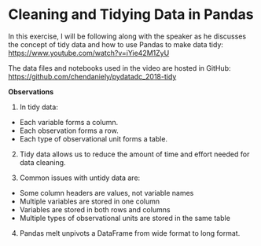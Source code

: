 # Cleaning and Tidying Data in Pandas

In this exercise, I will be following along with the speaker as he discusses the concept of tidy data and how to use Pandas to make data tidy: https://www.youtube.com/watch?v=iYie42M1ZyU

The data files and notebooks used in the video are hosted in GitHub: https://github.com/chendaniely/pydatadc_2018-tidy

**Observations** 

1. In tidy data:
* Each variable forms a column.
* Each observation forms a row.
* Each type of observational unit forms a table.

2. Tidy data allows us to reduce the amount of time and effort needed for data cleaning.

3. Common issues with untidy data are:
* Some column headers are values, not variable names
* Multiple variables are stored in one column
* Variables are stored in both rows and columns
* Multiple types of observational units are stored in the same table

4. Pandas melt unpivots a DataFrame from wide format to long format.

